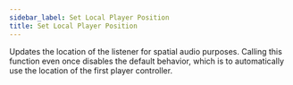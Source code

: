 ```yaml
---
sidebar_label: Set Local Player Position
title: Set Local Player Position
---
```

Updates the location of the listener for spatial audio purposes. Calling this function even once disables the default behavior, which is to automatically use the location of the first player controller.